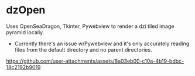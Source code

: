 # dzOpen

Uses OpenSeaDragon, Tkinter, Pywebview to render a dzi tiled image pyramid locally. 
- Currently there's an issue w/Pywebview and it's only accurately reading files from the default directory and no parent directories.



https://github.com/user-attachments/assets/8a03eb00-c10a-4b19-bdbc-18c2192b9019



